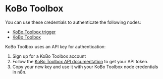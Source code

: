 # KoBo Toolbox

You can use these credentials to authenticate the following nodes:

* [KoBo Toolbox trigger](/integrations/trigger-nodes/n8n-nodes-base.koBoToolboxTrigger/)
* [KoBo Toolbox](/integrations/nodes/n8n-nodes-base.koBoToolbox/)

KoBo Toolbox uses an API key for authentication:

1. Sign up for a KoBo Toolbox account
2. Follow the [KoBo Toolbox API documentation](https://support.kobotoolbox.org/api.html) to get your API token. 
3. Copy your new key and use it with your KoBo Toolbox node credentials in n8n.